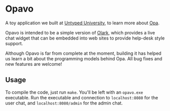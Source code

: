 Opavo
=====

A toy application we built at [Untyped University](http://untyped.com/untyping/2011/09/01/uu-and-you-learn-some-opa/), to learn more about [Opa](http://opalang.com).

Opavo is intended to be a simple version of [Olark](http://olark.com), 
which provides a live chat widget that can be embedded into web sites to provide
help-desk style support.

Although Opavo is far from complete at the moment, building it has helped us learn a bit about
the programming models behind Opa. All bug fixes and new features are welcome!

## Usage

To compile the code, just run `make`. You'll be left with an `opavo.exe` executable. Run the executable and connection to `localhost:8080` for the user chat, and `localhost:8080/admin` for the admin chat.
